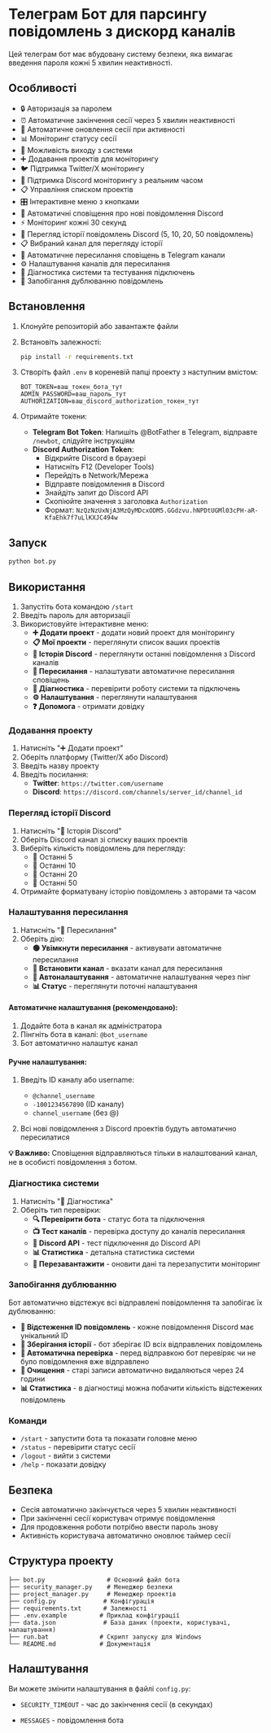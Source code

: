 # Телеграм Бот для парсингу повідомлень з дискорд каналів 

Цей телеграм бот має вбудовану систему безпеки, яка вимагає введення пароля кожні 5 хвилин неактивності.

## Особливості

- 🔒 Авторизація за паролем
- ⏰ Автоматичне закінчення сесії через 5 хвилин неактивності
- 🔄 Автоматичне оновлення сесії при активності
- 📊 Моніторинг статусу сесії
- 🚪 Можливість виходу з системи
- ➕ Додавання проектів для моніторингу
- 🐦 Підтримка Twitter/X моніторингу
- 💬 Підтримка Discord моніторингу з реальним часом
- 📋 Управління списком проектів
- 🎛️ Інтерактивне меню з кнопками
- 🔔 Автоматичні сповіщення про нові повідомлення Discord
- ⚡ Моніторинг кожні 30 секунд
- 📜 Перегляд історії повідомлень Discord (5, 10, 20, 50 повідомлень)
- 📋 Вибраний канал для перегляду історії
- 📢 Автоматичне пересилання сповіщень в Telegram канали
- ⚙️ Налаштування каналів для пересилання
- 🔧 Діагностика системи та тестування підключень
- 🚫 Запобігання дублюванню повідомлень

## Встановлення

1. Клонуйте репозиторій або завантажте файли
2. Встановіть залежності:
   ```bash
   pip install -r requirements.txt
   ```

3. Створіть файл `.env` в кореневій папці проекту з наступним вмістом:
   ```
   BOT_TOKEN=ваш_токен_бота_тут
   ADMIN_PASSWORD=ваш_пароль_тут
   AUTHORIZATION=ваш_discord_authorization_токен_тут
   ```

4. Отримайте токени:
   - **Telegram Bot Token**: Напишіть @BotFather в Telegram, відправте `/newbot`, слідуйте інструкціям
   - **Discord Authorization Token**: 
     - Відкрийте Discord в браузері
     - Натисніть F12 (Developer Tools)
     - Перейдіть в Network/Мережа
     - Відправте повідомлення в Discord
     - Знайдіть запит до Discord API
     - Скопіюйте значення з заголовка `Authorization`
     - Формат: `NzQzNzUxNjA3MzQyMDcxODM5.GGdzvu.hNPDtUGMl03cPH-aR-KfaEhk7f7uLlKXJC494w`

## Запуск

```bash
python bot.py
```

## Використання

1. Запустіть бота командою `/start`
2. Введіть пароль для авторизації
3. Використовуйте інтерактивне меню:
   - **➕ Додати проект** - додати новий проект для моніторингу
   - **📋 Мої проекти** - переглянути список ваших проектів
   - **📜 Історія Discord** - переглянути останні повідомлення з Discord каналів
   - **📢 Пересилання** - налаштувати автоматичне пересилання сповіщень
   - **🔧 Діагностика** - перевірити роботу системи та підключень
   - **⚙️ Налаштування** - переглянути налаштування
   - **❓ Допомога** - отримати довідку

### Додавання проекту

1. Натисніть "➕ Додати проект"
2. Оберіть платформу (Twitter/X або Discord)
3. Введіть назву проекту
4. Введіть посилання:
   - **Twitter**: `https://twitter.com/username`
   - **Discord**: `https://discord.com/channels/server_id/channel_id`

### Перегляд історії Discord

1. Натисніть "📜 Історія Discord"
2. Оберіть Discord канал зі списку ваших проектів
3. Виберіть кількість повідомлень для перегляду:
   - 📄 Останні 5
   - 📄 Останні 10
   - 📄 Останні 20
   - 📄 Останні 50
4. Отримайте форматувану історію повідомлень з авторами та часом

### Налаштування пересилання

1. Натисніть "📢 Пересилання"
2. Оберіть дію:
   - **🟢 Увімкнути пересилання** - активувати автоматичне пересилання
   - **📝 Встановити канал** - вказати канал для пересилання
   - **🤖 Автоналаштування** - автоматичне налаштування через пінг
   - **📊 Статус** - переглянути поточні налаштування

#### Автоматичне налаштування (рекомендовано):
1. Додайте бота в канал як адміністратора
2. Пінгніть бота в каналі: `@bot_username`
3. Бот автоматично налаштує канал

#### Ручне налаштування:
1. Введіть ID каналу або username:
   - `@channel_username`
   - `-1001234567890` (ID каналу)
   - `channel_username` (без @)

4. Всі нові повідомлення з Discord проектів будуть автоматично пересилатися

**💡 Важливо:** Сповіщення відправляються тільки в налаштований канал, не в особисті повідомлення з ботом.

### Діагностика системи

1. Натисніть "🔧 Діагностика"
2. Оберіть тип перевірки:
   - **🔍 Перевірити бота** - статус бота та підключення
   - **📺 Тест каналів** - перевірка доступу до каналів пересилання
   - **🔗 Discord API** - тест підключення до Discord API
   - **📊 Статистика** - детальна статистика системи
   - **🔄 Перезавантажити** - оновити дані та перезапустити моніторинг

### Запобігання дублюванню

Бот автоматично відстежує всі відправлені повідомлення та запобігає їх дублюванню:

- **📨 Відстеження ID повідомлень** - кожне повідомлення Discord має унікальний ID
- **💾 Зберігання історії** - бот зберігає ID всіх відправлених повідомлень
- **🔄 Автоматична перевірка** - перед відправкою бот перевіряє чи не було повідомлення вже відправлено
- **🧹 Очищення** - старі записи автоматично видаляються через 24 години
- **📊 Статистика** - в діагностиці можна побачити кількість відстежених повідомлень

### Команди

- `/start` - запустити бота та показати головне меню
- `/status` - перевірити статус сесії
- `/logout` - вийти з системи
- `/help` - показати довідку

## Безпека

- Сесія автоматично закінчується через 5 хвилин неактивності
- При закінченні сесії користувач отримує повідомлення
- Для продовження роботи потрібно ввести пароль знову
- Активність користувача автоматично оновлює таймер сесії

## Структура проекту

```
├── bot.py                 # Основний файл бота
├── security_manager.py    # Менеджер безпеки
├── project_manager.py     # Менеджер проектів
├── config.py             # Конфігурація
├── requirements.txt      # Залежності
├── .env.example         # Приклад конфігурації
├── data.json             # База даних (проекти, користувачі, налаштування)
├── run.bat              # Скрипт запуску для Windows
└── README.md            # Документація
```

## Налаштування

Ви можете змінити налаштування в файлі `config.py`:
- `SECURITY_TIMEOUT` - час до закінчення сесії (в секундах)

- `MESSAGES` - повідомлення бота
